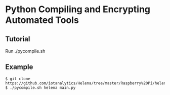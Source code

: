 # Python Compiling and Encrypting Automated Tools

## Tutorial

Run ./pycompile.sh <path> <entryfile>

## Example

    $ git clone https://github.com/iotanalytics/Helena/tree/master/Raspberry%20Pi/helena
    $ ./pycompile.sh helena main.py

